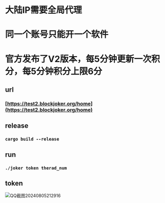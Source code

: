 # 大陆IP需要全局代理
# 同一个账号只能开一个软件
# 官方发布了V2版本，每5分钟更新一次积分，每5分钟积分上限6分
## url
### [https://test2.blockjoker.org/home](https://test2.blockjoker.org/home)

## release
### ```cargo build --release```

## run
### ```./joker token therad_num```

## token
![QQ截图20240805212916](https://github.com/user-attachments/assets/2ec6a991-75a7-4612-ba4d-4c5d80391de7)
